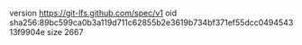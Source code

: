 version https://git-lfs.github.com/spec/v1
oid sha256:89bc599ca0b3a119d711c62855b2e3619b734bf371ef55dcc049454313f9904e
size 2667
